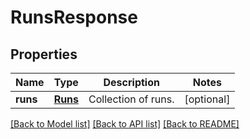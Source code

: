 # RunsResponse

## Properties
Name | Type | Description | Notes
------------ | ------------- | ------------- | -------------
**runs** | [**Runs**](Runs.md) | Collection of runs. | [optional] 

[[Back to Model list]](../README.md#documentation-for-models) [[Back to API list]](../README.md#documentation-for-api-endpoints) [[Back to README]](../README.md)


